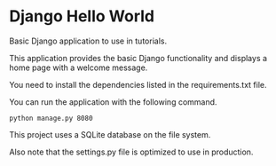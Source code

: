 # Django Hello World

Basic Django application to use in tutorials.

This application provides the basic Django functionality and displays a home page with a welcome message.

You need to install the dependencies listed in the requirements.txt file.

You can run the application with the following command.

```
python manage.py 8080
```

This project uses a SQLite database on the file system.

Also note that the settings.py file is optimized to use in production.